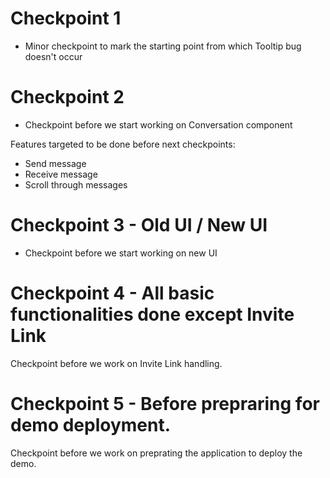 # Checkpoint 1

- Minor checkpoint to mark the starting point from which Tooltip bug doesn't occur

# Checkpoint 2

- Checkpoint before we start working on Conversation component

Features targeted to be done before next checkpoints:

- Send message
- Receive message
- Scroll through messages

# Checkpoint 3 - Old UI / New UI

- Checkpoint before we start working on new UI

# Checkpoint 4 - All basic functionalities done except Invite Link

Checkpoint before we work on Invite Link handling.

# Checkpoint 5 - Before prepraring for demo deployment.

Checkpoint before we work on preprating the application to deploy the demo.
